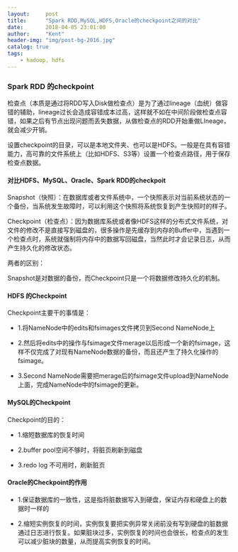 ```yaml
---
layout:     post
title:      "Spark RDD,MySQL,HDFS,Oracle的checkpoint之间的对比"
date:       2018-04-05 23:01:00
author:     "Kent"
header-img: "img/post-bg-2016.jpg"
catalog: true
tags:
    - hadoop, hdfs
---
```




### Spark RDD 的checkpoint
检查点（本质是通过将RDD写入Disk做检查点）是为了通过lineage（血统）做容错的辅助，lineage过长会造成容错成本过高，这样就不如在中间阶段做检查点容错，如果之后有节点出现问题而丢失数据，从做检查点的RDD开始重做LIneage，就会减少开销。

设置checkpoint的目录，可以是本地文件夹、也可以是HDFS。一般是在具有容错能力，高可靠的文件系统上（比如HDFS、S3等）设置一个检查点路径，用于保存检查点数据。



#### 对比HDFS、MySQL、Oracle、Spark RDD的checkpoit

Snapshot（快照）：在数据库或者文件系统中，一个快照表示对当前系统状态的一个备份，当系统发生故障时，可以利用这个快照将系统恢复到产生快照时的样子。

Checkpoint（检查点）：因为数据库系统或者像HDFS这样的分布式文件系统，对文件的修改不是直接写到磁盘的，很多操作是先缓存到内存的Buffer中，当遇到一个检查点时，系统就强制将内存中的数据写回磁盘，当然此时才会记录日志，从而产生持久化的修改状态。

两者的区别：

Snapshot是对数据的备份，而Checkpoint只是一个将数据修改持久化的机制。

#### HDFS 的Checkpoint

Checkpoint主要干的事情是：

* 1.将NameNode中的edits和fsimages文件拷贝到Second NameNode上

* 2.然后将edits中的操作与fsimage文件merage以后形成一个新的fsimage，这样不仅完成了对现有NameNode数据的备份，而且还产生了持久化操作的fsimage。

* 3.Second NameNode需要把merage后的fsimage文件upload到NameNode上面，完成NameNode中的fsimage的更新。

#### MySQL的Checkpoint

Checkpoint的目的：

* 1.缩短数据库的恢复时间

* 2.buffer pool空间不够时，将脏页刷新到磁盘

* 3.redo log 不可用时，刷新脏页

#### Oracle的Checkpoint的作用

* 1.保证数据库的一致性，这是指将脏数据写入到硬盘，保证内存和硬盘上的数据时一样的

* 2.缩短实例恢复的时间，实例恢复要把实例异常关闭前没有写到硬盘的脏数据通过日志进行恢复。如果脏块过多，实例恢复的时间也会很长，检查点的发生可以减少脏块的数量，从而提高实例恢复的时间。
